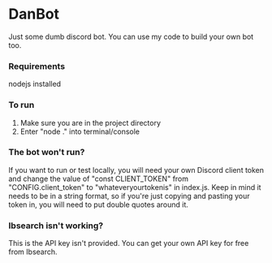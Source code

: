 # DanBot
Just some dumb discord bot. You can use my code to build your own bot too.

### Requirements
nodejs installed

### To run
1. Make sure you are in the project directory
2. Enter "node ." into terminal/console

### The bot won't run?
If you want to run or test locally, you will need your own Discord client token and change the value of "const CLIENT_TOKEN" from "CONFIG.client_token" to "whateveryourtokenis" in index.js. Keep in mind it needs to be in a string format, so if you're just copying and pasting your token in, you will need to put double quotes around it.

### Ibsearch isn't working?
This is the API key isn't provided. You can get your own API key for free from Ibsearch.
